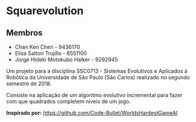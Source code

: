 # Squarevolution

## Membros
- Chan Ken Chen - 9436170
- Elisa Saltori Trujillo - 8551100
- Jorge Hideki Motokubo Halker - 9292945

Um projeto para a disciplina SSC0713 - Sistemas Evolutivos e Aplicados à Robótica da Universidade de São Paulo (São Carlos) realizado no segundo semestre de 2018.

Consiste na aplicação de um algoritmo evolutivo incremental para fazer com que quadrados completem níveis de um jogo.


**Inspirado por:** 
https://github.com/Code-Bullet/WorldsHardestGameAI
